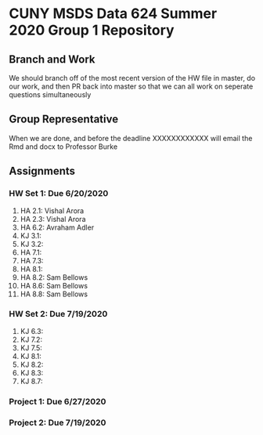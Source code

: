 # CUNY MSDS Data 624 Summer 2020 Group 1 Repository

## Branch and Work
We should branch off of the most recent version of the HW file in master, do
our work, and then PR back into master so that we can all work on seperate
questions simultaneously

## Group Representative
When we are done, and before the deadline XXXXXXXXXXXX will email the Rmd and
docx to Professor Burke

## Assignments
### HW Set 1: Due 6/20/2020
 1. HA 2.1: Vishal Arora
 1. HA 2.3: Vishal Arora
 1. HA 6.2: Avraham Adler
 1. KJ 3.1:
 1. KJ 3.2:
 1. HA 7.1:
 1. HA 7.3:
 1. HA 8.1:
 1. HA 8.2: Sam Bellows
 1. HA 8.6: Sam Bellows
 1. HA 8.8: Sam Bellows
 
### HW Set 2: Due 7/19/2020
 1. KJ 6.3:
 1. KJ 7.2:
 1. KJ 7.5:
 1. KJ 8.1:
 1. KJ 8.2:
 1. KJ 8.3:
 1. KJ 8.7:
 
### Project 1: Due 6/27/2020
### Project 2: Due 7/19/2020
